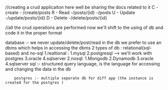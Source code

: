 //creating a crud applicaiton here well be sharing the docs related to it 
C - create - /create/posts
R - Read -/posts/{id}
        -/posts
U - Update -/update/posts/{id}
D - Delete -/delete/posts/{id}

//all the crud operations are performed now we'll shift to the using of db and code it in the proper format 

database :- 
        we never update/delete/post/read in the db we prefer to use an dbms which helps in accessing the dbms 
        2 types of db : relational(sql-based) and no-sql
        1.realtional : 1.mysql 
                       2.postgresql --> we'll work with postgres
                       3.oracle
                       4.sqlserver
        2.nosql:       1.Mongodb
                       2.Dynamodb
                       3.oracle
                       4.sqlserver
        sql :- structured query language, is the language for accessing and changing the data in the db 

        postgres :- multiple seperate db for diff app (the instance is created for the postgres )
